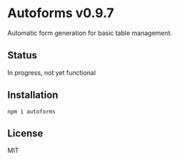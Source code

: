 # Autoforms v0.9.7

Automatic form generation for basic table management.

## Status

In progress, not yet functional

## Installation

`npm i autoforms`

## License

MIT
